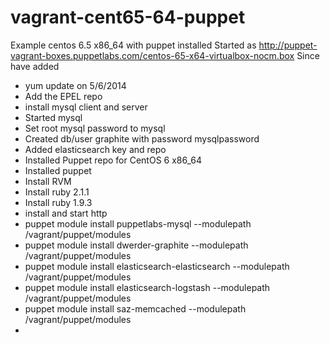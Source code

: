 vagrant-cent65-64-puppet
========================

Example centos 6.5 x86_64 with puppet installed
Started as http://puppet-vagrant-boxes.puppetlabs.com/centos-65-x64-virtualbox-nocm.box
Since have added
+ yum update on 5/6/2014
+ Add the EPEL repo
+ install mysql client and server
+ Started mysql
+ Set root mysql password to mysql
+ Created db/user graphite with password mysqlpassword
+ Added elasticsearch key and repo
+ Installed Puppet repo for CentOS 6 x86_64
+ Installed puppet
+ Install RVM
+ Install ruby 2.1.1
+ Install ruby 1.9.3
+ install and start http
+ puppet module install puppetlabs-mysql --modulepath /vagrant/puppet/modules
+ puppet module install dwerder-graphite --modulepath /vagrant/puppet/modules
+ puppet module install elasticsearch-elasticsearch --modulepath /vagrant/puppet/modules
+ puppet module install elasticsearch-logstash --modulepath /vagrant/puppet/modules
+ puppet module install saz-memcached --modulepath /vagrant/puppet/modules
+ 
